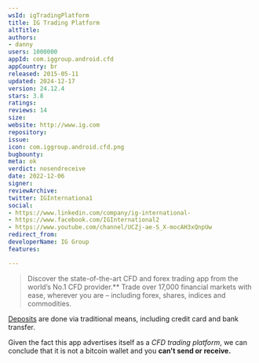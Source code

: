 ```yaml
---
wsId: igTradingPlatform
title: IG Trading Platform
altTitle: 
authors:
- danny
users: 1000000
appId: com.iggroup.android.cfd
appCountry: br
released: 2015-05-11
updated: 2024-12-17
version: 24.12.4
stars: 3.8
ratings: 
reviews: 14
size: 
website: http://www.ig.com
repository: 
issue: 
icon: com.iggroup.android.cfd.png
bugbounty: 
meta: ok
verdict: nosendreceive
date: 2022-12-06
signer: 
reviewArchive: 
twitter: IGInternationa1
social:
- https://www.linkedin.com/company/ig-international-
- https://www.facebook.com/IGInternational2
- https://www.youtube.com/channel/UCZj-ae-S_X-mocAH3xQnpUw
redirect_from: 
developerName: IG Group
features: 

---
```


> Discover the state-of-the-art CFD and forex trading app from the world’s No.1 CFD provider.**
Trade over 17,000 financial markets with ease, wherever you are – including forex, shares, indices and commodities.

[Deposits](https://www.ig.com/en/help-and-support/deposits-and-withdrawals/deposits/how-do-i-deposit-funds-into-my-account) are done via traditional means, including credit card and bank transfer.

Given the fact this app advertises itself as a *CFD trading platform*, we can conclude that it is not a bitcoin wallet and you **can't send or receive.**